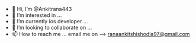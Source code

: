 - 👋 Hi, I’m @Ankitrana443
- 👀 I’m interested in ...
- 🌱 I’m currently ios developer ...
- 💞️ I’m looking to collaborate on ...
- 📫 How to reach me ... email me on --> ranaankitshishodia97@gmail.com

<!---
Ankitrana443/Ankitrana443 is a ✨ special ✨ repository because its `README.md` (this file) appears on your GitHub profile.
You can click the Preview link to take a look at your changes.
--->
